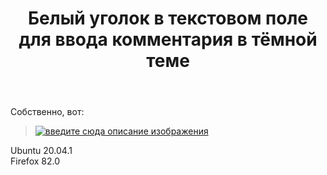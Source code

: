 ﻿---
title: "Белый уголок в текстовом поле для ввода комментария в тёмной теме"
se.owner.user_id: 361068
se.owner.display_name: "EOF"
se.owner.link: "https://ru.meta.stackoverflow.com/users/361068/eof"
se.link: "https://ru.meta.stackoverflow.com/questions/11023/%d0%91%d0%b5%d0%bb%d1%8b%d0%b9-%d1%83%d0%b3%d0%be%d0%bb%d0%be%d0%ba-%d0%b2-%d1%82%d0%b5%d0%ba%d1%81%d1%82%d0%be%d0%b2%d0%be%d0%bc-%d0%bf%d0%be%d0%bb%d0%b5-%d0%b4%d0%bb%d1%8f-%d0%b2%d0%b2%d0%be%d0%b4%d0%b0-%d0%ba%d0%be%d0%bc%d0%bc%d0%b5%d0%bd%d1%82%d0%b0%d1%80%d0%b8%d1%8f-%d0%b2-%d1%82%d1%91%d0%bc%d0%bd%d0%be%d0%b9-%d1%82%d0%b5%d0%bc%d0%b5"
se.question_id: 11023
se.post_type: question
---
<p>Собственно, вот:</p>
<blockquote>
<p><a href="https://i.stack.imgur.com/eliVk.png" rel="nofollow noreferrer"><img src="https://i.stack.imgur.com/eliVk.png" alt="введите сюда описание изображения" /></a></p>
</blockquote>
<p>Ubuntu 20.04.1<br />
Firefox 82.0</p>
